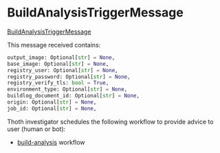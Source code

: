 # BuildAnalysisTriggerMessage

[BuildAnalysisTriggerMessage](https://github.com/thoth-station/messaging/blob/master/thoth/messaging/build_analysis_trigger.py)

This message received contains:

```python
output_image: Optional[str] = None,
base_image: Optional[str] = None,
registry_user: Optional[str] = None,
registry_password: Optional[str] = None,
registry_verify_tls: bool = True,
environment_type: Optional[str] = None,
buildlog_document_id: Optional[str] = None,
origin: Optional[str] = None,
job_id: Optional[str] = None,
```

Thoth investigator schedules the following workflow to provide advice to user (human or bot):

- [build-analysis](https://github.com/thoth-station/thoth-application/tree/master/build-analysis) workflow
